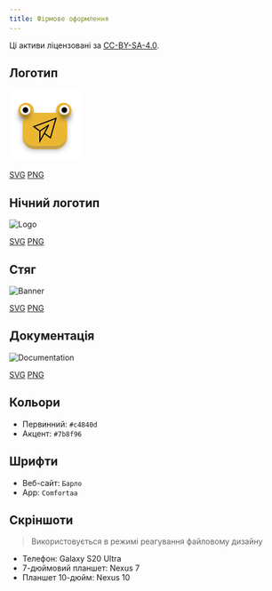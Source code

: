 ```yaml
---
title: Фірмове оформлення
---
```


Ці активи ліцензовані за [CC-BY-SA-4.0](https://github.com/LinwoodDev/Butterfly/blob/develop/BRANDING_LICENSE).

## Логотип

![Logo](/img/logo.svg)

[SVG](/img/logo.svg) [PNG](/img/logo.png)

## Нічний логотип

![Logo](/img/nightly.svg)

[SVG](/img/nightly.svg) [PNG](/img/nightly.png)

## Стяг

![Banner](/img/banner.svg)

[SVG](/img/banner.svg) [PNG](/img/banner.png)

## Документація

![Documentation](/img/docs.svg)

[SVG](/img/docs.svg) [PNG](/img/docs.png)

## Кольори

- Первинний: `#c4840d`
- Акцент: `#7b8f96`

## Шрифти

- Веб-сайт: `Барло`
- App: `Comfortaa`

## Скріншоти

> Використовується в режимі реагування файловому дизайну

- Телефон: Galaxy S20 Ultra
- 7-дюймовий планшет: Nexus 7
- Планшет 10-дюйм: Nexus 10
